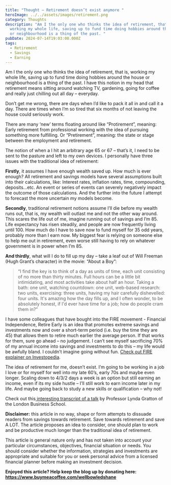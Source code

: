 ```yaml
---
title: "Thought – Retirement doesn’t exist anymore "
heroImage: ../../assets/images/retirement.png
category: Thoughts
description: "Am I the only one who thinks the idea of retirement, that is,
  working my whole life, saving up to fund time doing hobbies around the house
  or neighbourhood is a thing of the past. "
pubDate: 2024-07-14T19:03:00.000Z
tags:
  - Retirement
  - Savings
  - Earning
---
```

Am I the only one who thinks the idea of retirement, that is, working my whole life, saving up to fund time doing hobbies around the house or neighbourhood is a thing of the past. I have this notion in my head that retirement means sitting around watching TV, gardening, going for coffee and really just chilling out all day – everyday. 

Don’t get me wrong, there are days when I’d like to pack it all in and call it a day. There are times when I’m so tired that six months of not leaving the house could seriously work. 

There are many ‘new’ terms floating around like “Protirement”, meaning: Early retirement from professional working with the idea of pursuing something more fulfilling. Or “Pretirement”, meaning: the state or stage between the employment and retirement.

The notion of when a I hit an arbitrary age 65 or 67 – that’s it, I need to be sent to the pasture and left to my own devices. I personally have three issues with the traditional idea of retirement: 

**Firstly**, it assumes I have enough wealth saved up. How much is ever enough? All retirement and savings models have several assumptions built into their calculations, like: Interest rates, inflation rates, time, compounding, deposits…etc. An event or series of events can severely negatively impact the outcome of those calculations. And the further into the future I attempt to forecast the more uncertain my models become. 

**Secondly**, traditional retirement notions assume I’ll die before my wealth runs out, that is, my wealth will outlast me and not the other way around. This scares the life out of me, imagine running out of savings and I’m 85. Life expectancy has risen steadily, and people are now frequently living until 100. How much do I have to save now to fund myself for 35 odd years, probably more than I earn now. My biggest fear is relying on someone else to help me out in retirement, even worse still having to rely on whatever government is in power when I’m 85. 

**And thirdly**, what will I do to fill up my day – take a leaf out of Will Freeman (Hugh Grant’s character) in the movie: “About a Boy”:  

> “I find the key is to think of a day as units of time, each unit consisting of no more than thirty minutes. Full hours can be a little bit intimidating, and most activities take about half an hour. Taking a bath: one unit, watching countdown: one unit, web-based research: two units, exercising: three units, having my hair carefully dishevelled: four units. It's amazing how the day fills up, and I often wonder, to be absolutely honest, if I'd ever have time for a job; how do people cram them in?”

I have some colleagues that have bought into the FIRE movement - Financial Independence, Retire Early is an idea that promotes extreme savings and investments now and over a short-term period (i.e. buy the time they are 45) that allows them to retire much earlier the average person. If that works for them, sure go ahead – no judgement. I can’t see myself sacrificing 70% of my annual income into savings and investments to do this – my life would be awfully bland. I couldn’t imagine going without fun. [Check out FIRE explainer on Investopedia](https://www.investopedia.com/terms/f/financial-independence-retire-early-fire.asp). 

The idea of retirement for me, doesn’t exist. I’m going to be working in a job I love or for myself for well into my late 60’s, early 70s and maybe even longer. Scaling down to 4/3/2 days a week is an option but still earning an income, even if its my side hustle – I’ll still work to earn income later in my life. And maybe going back to study a new skills or qualification – why not! 

Check out this[ interesting transcript of a talk](https://www.firstlinks.com.au/lets-ditch-idea-retirement) by Professor Lynda Gratton of the London Business School. 

**Disclaimer:** this article in no way, shape or form attempts to dissuade readers from savings towards retirement. Save towards retirement and save A LOT. The article proposes an idea to consider, one should plan to work and be productive much longer than the traditional idea of retirement. 

This article is general nature only and has not taken into account your particular circumstances, objectives, financial situation or needs. You should consider whether the information, strategies and investments are appropriate and suitable for you or seek personal advice from a licensed financial planner before making an investment decision.

**Enjoyed this article? Help keep the blog up by donating here: https://www.buymeacoffee.com/wellbowledshane**
